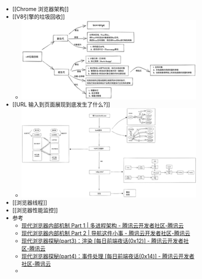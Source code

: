 - [[Chrome 浏览器架构]]
- [[V8引擎的垃圾回收]]
	- ![image.png](../assets/image_1663769622646_0.png)
- [[URL 输入到页面展现到底发生了什么?]]
	- ![image.png](../assets/image_1663772361069_0.png)
- [[浏览器线程]]
- [[浏览器性能监控]]
- 参考
	- [现代浏览器内部机制 Part 1 | 多进程架构 - 腾讯云开发者社区-腾讯云](https://cloud.tencent.com/developer/article/1806716)
	- [现代浏览器内部机制 Part 2 | 导航这件小事 - 腾讯云开发者社区-腾讯云](https://cloud.tencent.com/developer/article/1806688?from=article.detail.1806716)
	- [现代浏览器探秘(part3)：渲染 [每日前端夜话(0x12)] - 腾讯云开发者社区-腾讯云](https://cloud.tencent.com/developer/article/1407404?from=article.detail.1806688)
	- [现代浏览器探秘(part4)：事件处理 [每日前端夜话(0x14)] - 腾讯云开发者社区-腾讯云](https://cloud.tencent.com/developer/article/1407409?from=article.detail.1407404)
	-
